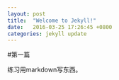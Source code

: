 ```yaml
---
layout: post
title:  "Welcome to Jekyll!"
date:   2016-03-25 17:26:45 +0800
categories: jekyll update
---
```

#第一篇

练习用markdown写东西。